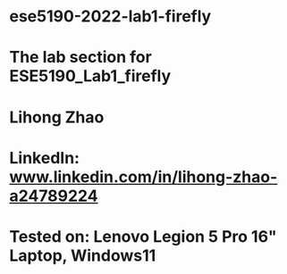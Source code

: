 # ese5190-2022-lab1-firefly
# The lab section for ESE5190_Lab1_firefly
# Lihong Zhao
# LinkedIn: www.linkedin.com/in/lihong-zhao-a24789224
# Tested on: Lenovo Legion 5 Pro 16" Laptop, Windows11
